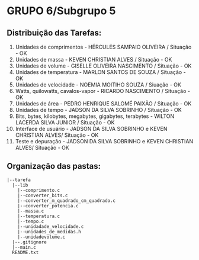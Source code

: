 # GRUPO 6/Subgrupo 5

## **Distribuição das Tarefas**:

1. Unidades de comprimentos - HÉRCULES SAMPAIO OLIVEIRA / Situação - OK
2. Unidades de massa - KEVEN CHRISTIAN ALVES / Situação - OK
3. Unidades de volume - GISELLE OLIVEIRA NASCIMENTO / Situação - OK
4. Unidades de temperatura - MARLON SANTOS DE SOUZA / Situação - OK
5. Unidades de velocidade - NOEMIA MOITIHO SOUZA / Siuação - OK
6. Watts, quilowatts, cavalos-vapor - RICARDO NASCIMENTO / Situação - OK
7. Unidades de área - PEDRO HENRIQUE SALOMÉ PAIXÃO / Situação - OK
8. Unidades de tempo - JADSON DA SILVA SOBRINHO / Situação - OK
9. Bits, bytes, kilobytes, megabytes, gigabytes, terabytes - WILTON LACERDA SILVA JUNIOR / Situação - OK
10. Interface de usuário - JADSON DA SILVA SOBRINHO e KEVEN CHRISTIAN ALVES/ Situação - OK
11. Teste e depuração - JADSON DA SILVA SOBRINHO e KEVEN CHRISTIAN ALVES/ Situação - OK


## **Organização das pastas:**
```
|--tarefa
  |--lib
    |--comprimento.c
    |--converter_bits.c
    |--converter_m_quadrado_cm_quadrado.c
    |--converter_potencia.c
    |--massa.c
    |--temperatura.c
    |--tempo.c
    |--unidadade_velocidade.c
    |--unidades_de_medidas.h
    |--unidadevolume.c
  |--.gitignore
  |--main.c
  README.txt
```



